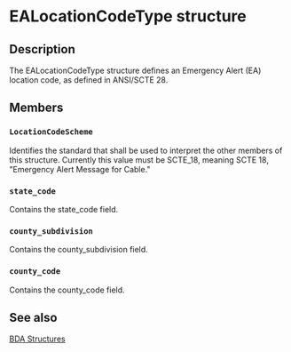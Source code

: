 # EALocationCodeType structure

## Description

The EALocationCodeType structure defines an Emergency Alert (EA) location code, as defined in ANSI/SCTE 28.

## Members

### `LocationCodeScheme`

Identifies the standard that shall be used to interpret the other members of this structure. Currently this value must be SCTE_18, meaning SCTE 18, "Emergency Alert Message for Cable."

### `state_code`

Contains the state_code field.

### `county_subdivision`

Contains the county_subdivision field.

### `county_code`

Contains the county_code field.

## See also

[BDA Structures](https://learn.microsoft.com/previous-versions/windows/desktop/mstv/bda-structures)